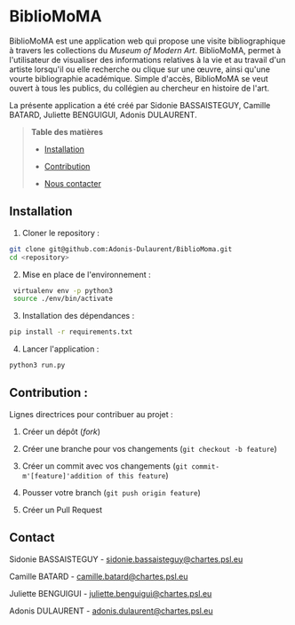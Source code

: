 # BiblioMoMA

BiblioMoMA est une application web qui propose une visite bibliographique à travers les collections du *Museum of Modern Art*. BiblioMoMA, permet à l'utilisateur de visualiser des informations relatives à la vie et au travail d'un artiste lorsqu'il ou elle recherche ou clique sur une œuvre, ainsi qu'une vourte bibliographie académique. Simple d'accès, BiblioMoMA se veut ouvert à tous les publics, du collégien au chercheur en histoire de l'art.



La présente application a été créé par Sidonie BASSAISTEGUY, Camille BATARD, Juliette BENGUIGUI, Adonis DULAURENT.



> **Table des matières**
> 
> 
> 
> 
> - [Installation](#Installation)
> 
> - [Contribution](#Contribution)
> 
> - [Nous contacter](#Contacte)



## Installation

1. Cloner le repository : 

```bash
git clone git@github.com:Adonis-Dulaurent/BiblioMoma.git
cd <repository>
```

2. Mise en place de l'environnement :

```bash
 virtualenv env -p python3
 source ./env/bin/activate
```

3. Installation des dépendances :

```bash
pip install -r requirements.txt
```

4. Lancer l'application : 

```bash
python3 run.py
```

## Contribution :

Lignes directrices pour contribuer au projet : 

1. Créer un dépôt (*fork*)

2. Créer une branche pour vos changements (`git checkout -b feature`)

3. Créer un commit avec vos changements (`git commit-m'[feature]'addition of this feature`)

4. Pousser votre branch (`git push origin feature`)

5. Créer un Pull Request 

## Contact

Sidonie BASSAISTEGUY - sidonie.bassaisteguy@chartes.psl.eu

Camille BATARD - camille.batard@chartes.psl.eu

Juliette BENGUIGUI - juliette.benguigui@chartes.psl.eu

Adonis DULAURENT - adonis.dulaurent@chartes.psl.eu